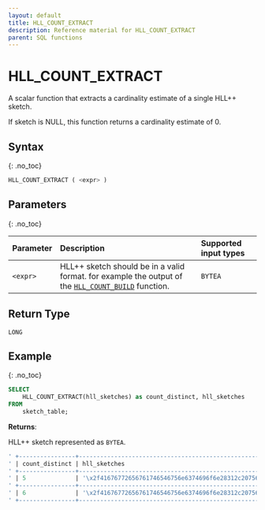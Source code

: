 ```yaml
---
layout: default
title: HLL_COUNT_EXTRACT
description: Reference material for HLL_COUNT_EXTRACT
parent: SQL functions
---
```



# HLL_COUNT_EXTRACT

A scalar function that extracts a cardinality estimate of a single HLL++ sketch.

If sketch is NULL, this function returns a cardinality estimate of 0.

## Syntax
{: .no_toc}

```sql
HLL_COUNT_EXTRACT ( <expr> )
```

## Parameters
{: .no_toc}

| Parameter | Description                                                                                                                | Supported input types |
| :--------- |:---------------------------------------------------------------------------------------------------------------------------|:----------------------|
| `<expr>`  | HLL++ sketch should be in a valid format. for example the output of the [`HLL_COUNT_BUILD`](hll-count-build.md) function. | `BYTEA`                |

## Return Type
`LONG`

## Example
{: .no_toc}

```sql
SELECT
    HLL_COUNT_EXTRACT(hll_sketches) as count_distinct, hll_sketches
FROM
    sketch_table;
```

**Returns**: 

HLL++ sketch represented as `BYTEA`.
```sql
' +----------------+------------------------------------------------------------------------------------------------------------------------------------------------------------------------------------------------------------+
' | count_distinct | hll_sketches                                                                                                                                                                                               |
' +----------------+------------------------------------------------------------------------------------------------------------------------------------------------------------------------------------------------------------+
' | 5              | '\x2f41676772656761746546756e6374696f6e28312c20756e6971436f6d62696e65643634283132292c20496e743332290a01052ccbc234fcbc56b4e7830665202abf3aced8f809c581510b7518f0a86804904775554cd537d76ad6'                 |
' +----------------+------------------------------------------------------------------------------------------------------------------------------------------------------------------------------------------------------------+
' | 6              | '\x2f41676772656761746546756e6374696f6e28312c20756e6971436f6d62696e65643634283132292c20496e743332290c01062ccbc234fcbc56b4e7830665202abf3aced8f809c581510bddd168e4cb29077487c6a393a5ccab46d5f1f4f71f9a2091' |
' +----------------+------------------------------------------------------------------------------------------------------------------------------------------------------------------------------------------------------------+
```